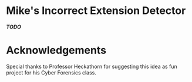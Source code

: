 

# Mike's Incorrect Extension Detector

***TODO***

# Acknowledgements

Special thanks to Professor Heckathorn for suggesting this idea as fun project for his Cyber Forensics class.


